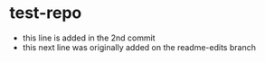 # test-repo
- this line is added in the 2nd commit
- this next line was originally added on the readme-edits branch
